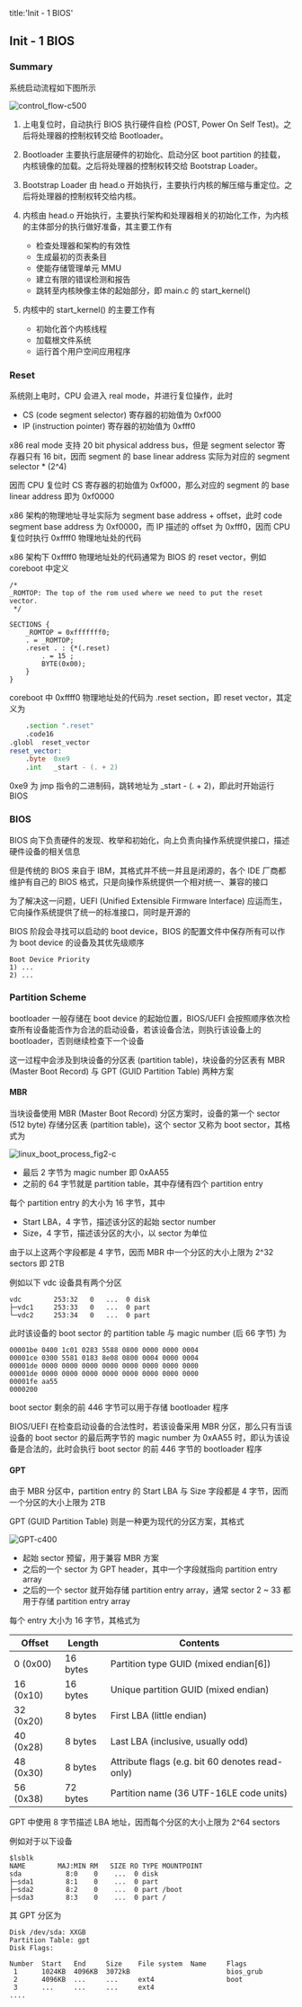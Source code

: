 title:'Init - 1 BIOS'
## Init - 1 BIOS


### Summary

系统启动流程如下图所示

![control_flow-c500](media/16068973153772/control_flow.png)

1. 上电复位时，自动执行 BIOS 执行硬件自检 (POST, Power On Self Test)。之后将处理器的控制权转交给 Bootloader。

2. Bootloader 主要执行底层硬件的初始化、启动分区 boot partition 的挂载，内核镜像的加载。之后将处理器的控制权转交给 Bootstrap Loader。

3. Bootstrap Loader 由 head.o 开始执行，主要执行内核的解压缩与重定位。之后将处理器的控制权转交给内核。

4. 内核由 head.o 开始执行，主要执行架构和处理器相关的初始化工作，为内核的主体部分的执行做好准备，其主要工作有
    - 检查处理器和架构的有效性
    - 生成最初的页表条目
    - 使能存储管理单元 MMU
    - 建立有限的错误检测和报告
    - 跳转至内核映像主体的起始部分，即 main.c 的 start_kernel()

5. 内核中的 start_kernel() 的主要工作有
    - 初始化首个内核线程
    - 加载根文件系统
    - 运行首个用户空间应用程序




### Reset

系统刚上电时，CPU 会进入 real mode，并进行复位操作，此时

- CS (code segment selector) 寄存器的初始值为 0xf000
- IP (instruction pointer) 寄存器的初始值为 0xfff0

x86 real mode 支持 20 bit physical address bus，但是 segment selector 寄存器只有 16 bit，因而 segment 的 base linear address 实际为对应的 segment selector * (2^4)

因而 CPU 复位时 CS 寄存器的初始值为 0xf000，那么对应的 segment 的 base linear address 即为 0xf0000

x86 架构的物理地址寻址实际为 segment base address + offset，此时 code segment base address 为 0xf0000，而 IP 描述的 offset 为 0xfff0，因而 CPU 复位时执行 0xffff0 物理地址处的代码


x86 架构下 0xffff0 物理地址处的代码通常为 BIOS 的 reset vector，例如 coreboot 中定义

```lds
/*
_ROMTOP: The top of the rom used where we need to put the reset vector.
 */

SECTIONS {
	_ROMTOP = 0xfffffff0;
	. = _ROMTOP;
	.reset . : {*(.reset)
		. = 15 ;
		BYTE(0x00);
	} 
}
```


coreboot 中 0xffff0 物理地址处的代码为 .reset section，即 reset vector，其定义为

```asm
	.section ".reset"
	.code16
.globl	reset_vector
reset_vector:
	.byte  0xe9
	.int   _start - (. + 2)
```
0xe9 为 jmp 指令的二进制码，跳转地址为 _start - (. + 2)，即此时开始运行 BIOS


### BIOS

BIOS 向下负责硬件的发现、枚举和初始化，向上负责向操作系统提供接口，描述硬件设备的相关信息

但是传统的 BIOS 来自于 IBM，其格式并不统一并且是闭源的，各个 IDE 厂商都维护有自己的 BIOS 格式，只是向操作系统提供一个相对统一、兼容的接口

为了解决这一问题，UEFI (Unified Extensible Firmware Interface) 应运而生，它向操作系统提供了统一的标准接口，同时是开源的


BIOS 阶段会寻找可以启动的 boot device，BIOS 的配置文件中保存所有可以作为 boot device 的设备及其优先级顺序

```
Boot Device Priority
1) ...
2) ...
```


### Partition Scheme

bootloader 一般存储在 boot device 的起始位置，BIOS/UEFI 会按照顺序依次检查所有设备能否作为合法的启动设备，若该设备合法，则执行该设备上的 bootloader，否则继续检查下一个设备

这一过程中会涉及到块设备的分区表 (partition table)，块设备的分区表有 MBR (Master Boot Record) 与 GPT (GUID Partition Table) 两种方案


#### MBR

当块设备使用 MBR (Master Boot Record) 分区方案时，设备的第一个 sector (512 byte) 存储分区表 (partition table)，这个 sector 又称为 boot sector，其格式为

![linux_boot_process_fig2-c](media/16068973153772/linux_boot_process_fig2.gif)

- 最后 2 字节为 magic number 即 0xAA55
- 之前的 64 字节就是 partition table，其中存储有四个 partition entry

每个 partition entry 的大小为 16 字节，其中

- Start LBA，4 字节，描述该分区的起始 sector number
- Size，4 字节，描述该分区的大小，以 sector 为单位

由于以上这两个字段都是 4 字节，因而 MBR 中一个分区的大小上限为 2^32 sectors 即 2TB


例如以下 vdc 设备具有两个分区

```
vdc        253:32   0   ...  0 disk
├─vdc1     253:33   0   ...  0 part
└─vdc2     253:34   0   ...  0 part
```

此时该设备的 boot sector 的 partition table 与 magic number (后 66 字节) 为

```
00001be 0400 1c01 0283 5588 0800 0000 0000 0004
00001ce 0300 5581 0183 8e08 0800 0004 0000 0004
00001de 0000 0000 0000 0000 0000 0000 0000 0000
00001de 0000 0000 0000 0000 0000 0000 0000 0000
00001fe aa55
0000200
```


boot sector 剩余的前 446 字节可以用于存储 bootloader 程序

BIOS/UEFI 在检查启动设备的合法性时，若该设备采用 MBR 分区，那么只有当该设备的 boot sector 的最后两字节的 magic number 为 0xAA55 时，即认为该设备是合法的，此时会执行 boot sector 的前 446 字节的 bootloader 程序


#### GPT

由于 MBR 分区中，partition entry 的 Start LBA 与 Size 字段都是 4 字节，因而一个分区的大小上限为 2TB

GPT (GUID Partition Table) 则是一种更为现代的分区方案，其格式

![GPT-c400](media/16068973153772/16069789794678.jpg)

- 起始 sector 预留，用于兼容 MBR 方案
- 之后的一个 sector 为 GPT header，其中一个字段就指向 partition entry array
- 之后的一个 sector 就开始存储 partition entry array，通常 sector 2 ~ 33 都用于存储 partition entry array

每个 entry 大小为 16 字节，其格式为

Offset | Length | Contents
---- | ---- | ----
0 (0x00)	|16 bytes	| Partition type GUID (mixed endian[6])
16 (0x10)	|16 bytes	| Unique partition GUID (mixed endian)
32 (0x20)	|8 bytes	| First LBA (little endian)
40 (0x28)	|8 bytes	| Last LBA (inclusive, usually odd)
48 (0x30)	|8 bytes	| Attribute flags (e.g. bit 60 denotes read-only)
56 (0x38)	|72 bytes	| Partition name (36 UTF-16LE code units)

GPT 中使用 8 字节描述 LBA 地址，因而每个分区的大小上限为 2^64 sectors


例如对于以下设备

```
$lsblk
NAME        MAJ:MIN RM   SIZE RO TYPE MOUNTPOINT
sda           8:0    0    ...  0 disk
├─sda1        8:1    0    ...  0 part
├─sda2        8:2    0    ...  0 part /boot
├─sda3        8:3    0    ...  0 part /
```

其 GPT 分区为

```
Disk /dev/sda: XXGB
Partition Table: gpt
Disk Flags:

Number  Start   End     Size    File system  Name     Flags
 1      1024KB  4096KB  3072kB                        bios_grub
 2      4096KB  ...     ...     ext4                  boot
 3      ...     ...     ...     ext4
....
```

